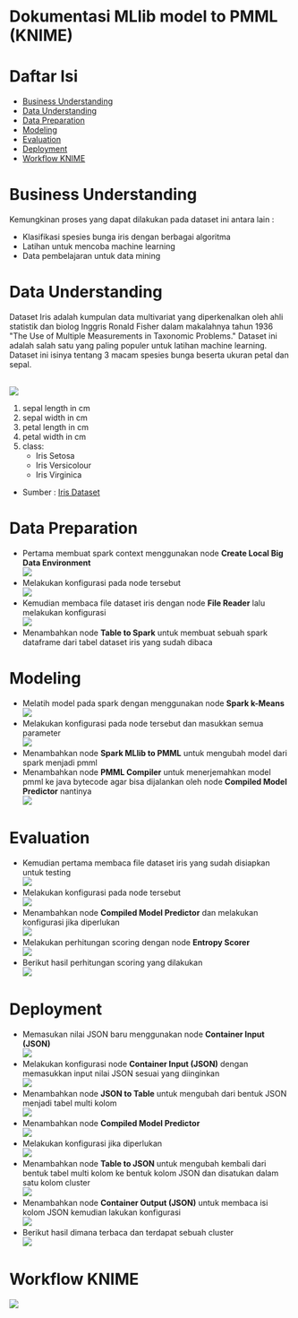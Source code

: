 # Dokumentasi MLlib model to PMML (KNIME)

# Daftar Isi
- [Business Understanding](https://github.com/bimaramadhan/bigdata-its-2020/tree/master/tugas6/MLlib%20model%20to%20PMML#business-understanding)
- [Data Understanding](https://github.com/bimaramadhan/bigdata-its-2020/tree/master/tugas6/MLlib%20model%20to%20PMML#data-understanding)
- [Data Preparation](https://github.com/bimaramadhan/bigdata-its-2020/tree/master/tugas6/MLlib%20model%20to%20PMML#data-preparation)
- [Modeling](https://github.com/bimaramadhan/bigdata-its-2020/tree/master/tugas6/MLlib%20model%20to%20PMML#modeling)
- [Evaluation](https://github.com/bimaramadhan/bigdata-its-2020/tree/master/tugas6/MLlib%20model%20to%20PMML#evaluation)
- [Deployment](https://github.com/bimaramadhan/bigdata-its-2020/tree/master/tugas6/MLlib%20model%20to%20PMML#deployment)
- [Workflow KNIME](https://github.com/bimaramadhan/bigdata-its-2020/tree/master/tugas6/MLlib%20model%20to%20PMML#workflow-knime)

# Business Understanding
Kemungkinan proses yang dapat dilakukan pada dataset ini antara lain :
- Klasifikasi spesies bunga iris dengan berbagai algoritma
- Latihan untuk mencoba machine learning
- Data pembelajaran untuk data mining

# Data Understanding

Dataset Iris adalah kumpulan data multivariat yang diperkenalkan oleh ahli statistik dan biolog Inggris Ronald Fisher dalam makalahnya tahun 1936 "The Use of Multiple Measurements in Taxonomic Problems."  Dataset ini adalah salah satu yang paling populer untuk latihan machine learning. Dataset ini isinya tentang 3 macam spesies bunga beserta ukuran petal dan sepal.

<br>![](gambar/dataset.png)<br/>

1. sepal length in cm
2. sepal width in cm
3. petal length in cm
4. petal width in cm
5. class:
    - Iris Setosa
    - Iris Versicolour
    - Iris Virginica

- Sumber : [Iris Dataset](https://archive.ics.uci.edu/ml/datasets/Iris)

# Data Preparation

- Pertama membuat spark context menggunakan node **Create Local Big Data Environment**
<br>![](gambar/node-preparation.PNG)<br/>
- Melakukan konfigurasi pada node tersebut
<br>![](gambar/konfig-big-data.PNG)<br/>
- Kemudian membaca file dataset iris dengan node **File Reader** lalu melakukan konfigurasi 
<br>![](gambar/konfig-reader-train.PNG)<br/>
- Menambahkan node **Table to Spark** untuk membuat sebuah spark dataframe dari tabel dataset iris yang sudah dibaca

# Modeling

- Melatih model pada spark dengan menggunakan node **Spark k-Means** 
<br>![](gambar/node-modeling.PNG)<br/>
- Melakukan konfigurasi pada node tersebut dan masukkan semua parameter
<br>![](gambar/konfig-spark-kmeans.PNG)<br/>
- Menambahkan node **Spark MLlib to PMML** untuk mengubah model dari spark menjadi pmml
- Menambahkan node **PMML Compiler** untuk menerjemahkan model pmml ke java bytecode agar bisa dijalankan oleh node **Compiled Model Predictor** nantinya
<br>![](gambar/konfig-pmml-compiler.PNG)<br/>

# Evaluation

- Kemudian pertama membaca file dataset iris yang sudah disiapkan untuk testing
<br>![](gambar/node-evaluation.PNG)<br/>
- Melakukan konfigurasi pada node tersebut
<br>![](gambar/konfig-reader-test.PNG)<br/>
- Menambahkan node **Compiled Model Predictor** dan melakukan konfigurasi jika diperlukan
<br>![](gambar/konfig-compile-model-predictor.PNG)<br/>
- Melakukan perhitungan scoring dengan node **Entropy Scorer** 
<br>![](gambar/konfig-entropy-scorer.PNG)<br/>
- Berikut hasil perhitungan scoring yang dilakukan
<br>![](gambar/hasil-entropy-scorer.PNG)<br/> 

# Deployment

- Memasukan nilai JSON baru menggunakan node **Container Input (JSON)**
<br>![](gambar/node-container-input-json-to-table.PNG)<br/> 
- Melakukan konfigurasi node **Container Input (JSON)** dengan memasukkan input nilai JSON sesuai yang diinginkan
<br>![](gambar/konfig-container-input-json.PNG)<br/> 
- Menambahkan node **JSON to Table** untuk mengubah dari bentuk JSON menjadi tabel multi kolom  
![](gambar/konfig-json-to-table.PNG)<br/> 
- Menambahkan node **Compiled Model Predictor** 
<br>![](gambar/node-hasil-json-output.PNG)<br/>
- Melakukan konfigurasi jika diperlukan
<br>![](gambar/konfig-compile-model-predictor.PNG)<br/>
- Menambahkan node **Table to JSON** untuk mengubah kembali dari bentuk tabel multi kolom ke bentuk kolom JSON dan disatukan dalam satu kolom cluster
<br>![](gambar/konfig-table-to-json.PNG)<br/> 
- Menambahkan node **Container Output (JSON)** untuk membaca isi kolom JSON kemudian lakukan konfigurasi
<br>![](gambar/konfig-container-output-json.PNG)<br/> 
- Berikut hasil dimana terbaca dan terdapat sebuah cluster 
<br>![](gambar/hasil-container-output-json.PNG)<br/> 

# Workflow KNIME
![](gambar/workflow.PNG)<br/>
